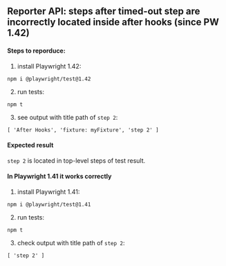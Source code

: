 ## Reporter API: steps after timed-out step are incorrectly located inside after hooks (since PW 1.42)

#### Steps to reporduce:
1. install Playwright 1.42:
```
npm i @playwright/test@1.42
```
2. run tests:
```
npm t
```
3. see output with title path of `step 2`:
```
[ 'After Hooks', 'fixture: myFixture', 'step 2' ]
```
#### Expected result
`step 2` is located in top-level steps of test result.

#### In Playwright 1.41 it works correctly
1. install Playwright 1.41:
```
npm i @playwright/test@1.41
```
2. run tests:
```
npm t
```
3. check output with title path of `step 2`:
```
[ 'step 2' ]
```